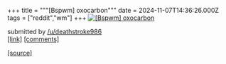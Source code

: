 +++
title = """[Bspwm] oxocarbon"""
date = 2024-11-07T14:36:26.000Z
tags = ["reddit","wm"]
+++
[![[Bspwm] oxocarbon](https://b.thumbs.redditmedia.com/ZBVvjWYs6zgQ-XhHry6a8_el-4LrMr1CKZaHlkI7YDk.jpg "[Bspwm] oxocarbon")](https://www.reddit.com/r/unixporn/comments/1glrv97/bspwm_oxocarbon/)

submitted by [/u/deathstroke986](https://www.reddit.com/user/deathstroke986)  
[\[link\]](https://www.reddit.com/gallery/1glrv97) [\[comments\]](https://www.reddit.com/r/unixporn/comments/1glrv97/bspwm_oxocarbon/)

[[source]](https://www.reddit.com/r/unixporn/comments/1glrv97/bspwm_oxocarbon/)
